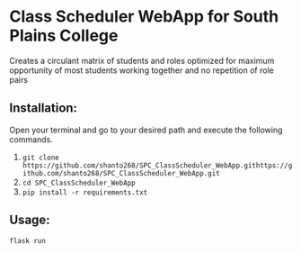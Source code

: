 # Class Scheduler WebApp for South Plains College 

Creates a circulant matrix of students and roles optimized for maximum opportunity of most students working together and no repetition of role pairs

## Installation:

Open your terminal and go to your desired path and execute the following commands.

1. `git clone https://github.com/shanto268/SPC_ClassScheduler_WebApp.githttps://github.com/shanto268/SPC_ClassScheduler_WebApp.git`
2. `cd SPC_ClassScheduler_WebApp`
3. `pip install -r requirements.txt`

## Usage:

`flask run`

